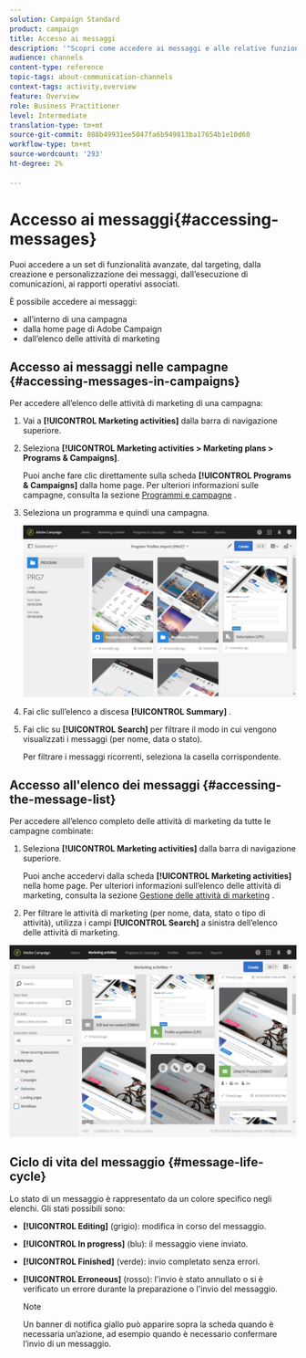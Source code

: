 ```yaml
---
solution: Campaign Standard
product: campaign
title: Accesso ai messaggi
description: '"Scopri come accedere ai messaggi e alle relative funzionalità avanzate: creazione, targeting, personalizzazione, esecuzione e reporting."'
audience: channels
content-type: reference
topic-tags: about-communication-channels
context-tags: activity,overview
feature: Overview
role: Business Practitioner
level: Intermediate
translation-type: tm+mt
source-git-commit: 088b49931ee5047fa6b949813ba17654b1e10d60
workflow-type: tm+mt
source-wordcount: '293'
ht-degree: 2%

---
```



# Accesso ai messaggi{#accessing-messages}

Puoi accedere a un set di funzionalità avanzate, dal targeting, dalla creazione e personalizzazione dei messaggi, dall’esecuzione di comunicazioni, ai rapporti operativi associati.

È possibile accedere ai messaggi:

* all’interno di una campagna
* dalla home page di Adobe Campaign
* dall’elenco delle attività di marketing

## Accesso ai messaggi nelle campagne {#accessing-messages-in-campaigns}

Per accedere all’elenco delle attività di marketing di una campagna:

1. Vai a **[!UICONTROL Marketing activities]** dalla barra di navigazione superiore.
1. Seleziona **[!UICONTROL Marketing activities > Marketing plans > Programs & Campaigns]**.

   Puoi anche fare clic direttamente sulla scheda **[!UICONTROL Programs & Campaigns]** dalla home page. Per ulteriori informazioni sulle campagne, consulta la sezione [Programmi e campagne](../../start/using/programs-and-campaigns.md) .

1. Seleziona un programma e quindi una campagna.

   ![](assets/delivery_list_1.png)

1. Fai clic sull’elenco a discesa **[!UICONTROL Summary]** .
1. Fai clic su **[!UICONTROL Search]** per filtrare il modo in cui vengono visualizzati i messaggi (per nome, data o stato).

   Per filtrare i messaggi ricorrenti, seleziona la casella corrispondente.

## Accesso all&#39;elenco dei messaggi {#accessing-the-message-list}

Per accedere all’elenco completo delle attività di marketing da tutte le campagne combinate:

1. Seleziona **[!UICONTROL Marketing activities]** dalla barra di navigazione superiore.

   Puoi anche accedervi dalla scheda **[!UICONTROL Marketing activities]** nella home page. Per ulteriori informazioni sull’elenco delle attività di marketing, consulta la sezione [Gestione delle attività di marketing](../../start/using/marketing-activities.md#creating-a-marketing-activity) .

1. Per filtrare le attività di marketing (per nome, data, stato o tipo di attività), utilizza i campi **[!UICONTROL Search]** a sinistra dell’elenco delle attività di marketing.

![](assets/delivery_list_2.png)

## Ciclo di vita del messaggio {#message-life-cycle}

Lo stato di un messaggio è rappresentato da un colore specifico negli elenchi. Gli stati possibili sono:

* **[!UICONTROL Editing]** (grigio): modifica in corso del messaggio.
* **[!UICONTROL In progress]** (blu): il messaggio viene inviato.
* **[!UICONTROL Finished]** (verde): invio completato senza errori.
* **[!UICONTROL Erroneous]** (rosso): l&#39;invio è stato annullato o si è verificato un errore durante la preparazione o l&#39;invio del messaggio.

   >[!NOTE]
   >
   >Un banner di notifica giallo può apparire sopra la scheda quando è necessaria un’azione, ad esempio quando è necessario confermare l’invio di un messaggio.
